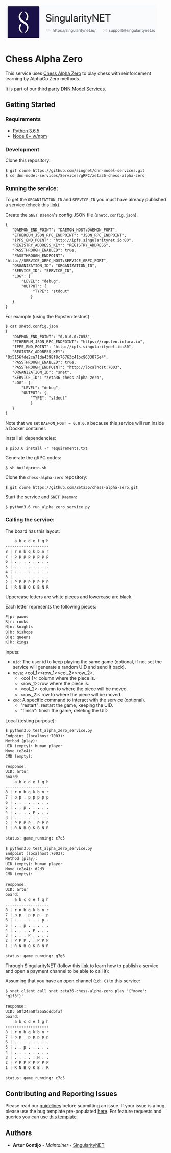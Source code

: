 [issue-template]: ../../../../../issues/new?template=BUG_REPORT.md
[feature-template]: ../../../../../issues/new?template=FEATURE_REQUEST.md

![singnetlogo](../../../docs/assets/singnet-logo.jpg?raw=true 'SingularityNET')

# Chess Alpha Zero

This service uses [Chess Alpha Zero](https://github.com/Zeta36/chess-alpha-zero)
 to play chess with reinforcement learning by AlphaGo Zero methods.

It is part of our third party [DNN Model Services](https://github.com/singnet/dnn-model-services).

## Getting Started

### Requirements

- [Python 3.6.5](https://www.python.org/downloads/release/python-365/)
- [Node 8+ w/npm](https://nodejs.org/en/download/)

### Development

Clone this repository:

```
$ git clone https://github.com/singnet/dnn-model-services.git
$ cd dnn-model-services/Services/gRPC/zeta36-chess-alpha-zero
```

### Running the service:

To get the `ORGANIZATION_ID` and `SERVICE_ID` you must have already published a service (check this [link](https://dev.singularitynet.io/tutorials/publish/)).

Create the `SNET Daemon`'s config JSON file (`snetd.config.json`).

```
{
   "DAEMON_END_POINT": "DAEMON_HOST:DAEMON_PORT",
   "ETHEREUM_JSON_RPC_ENDPOINT": "JSON_RPC_ENDPOINT",
   "IPFS_END_POINT": "http://ipfs.singularitynet.io:80",
   "REGISTRY_ADDRESS_KEY": "REGISTRY_ADDRESS",
   "PASSTHROUGH_ENABLED": true,
   "PASSTHROUGH_ENDPOINT": "http://SERVICE_GRPC_HOST:SERVICE_GRPC_PORT",  
   "ORGANIZATION_ID": "ORGANIZATION_ID",
   "SERVICE_ID": "SERVICE_ID",
   "LOG": {
       "LEVEL": "debug",
       "OUTPUT": {
            "TYPE": "stdout"
           }
   }
}
```

For example (using the Ropsten testnet):

```
$ cat snetd.config.json
{
   "DAEMON_END_POINT": "0.0.0.0:7058",
   "ETHEREUM_JSON_RPC_ENDPOINT": "https://ropsten.infura.io",
   "IPFS_END_POINT": "http://ipfs.singularitynet.io:80",
   "REGISTRY_ADDRESS_KEY": "0x5156fde2ca71da4398f8c76763c41bc9633875e4",
   "PASSTHROUGH_ENABLED": true,
   "PASSTHROUGH_ENDPOINT": "http://localhost:7003",
   "ORGANIZATION_ID": "snet",
   "SERVICE_ID": "zeta36-chess-alpha-zero",
   "LOG": {
       "LEVEL": "debug",
       "OUTPUT": {
           "TYPE": "stdout"
           }
   }
}
```

Note that we set `DAEMON_HOST = 0.0.0.0` because this service will run inside a Docker container.

Install all dependencies:
```
$ pip3.6 install -r requirements.txt
```

Generate the gRPC codes:
```
$ sh buildproto.sh
```

Clone the `chess-alpha-zero` repository:
```
$ git clone https://github.com/Zeta36/chess-alpha-zero.git
```

Start the service and `SNET Daemon`:
```
$ python3.6 run_alpha_zero_service.py
```

### Calling the service:

The board has this layout:
```
    a b c d e f g h
-------------------
8 | r n b q k b n r
7 | p p p p p p p p
6 | . . . . . . . .
5 | . . . . . . . .
4 | . . . . . . . .
3 | . . . . . . . .
2 | P P P P P P P P
1 | R N B Q K B N R
```

Uppercase letters are white pieces and lowercase are black.

Each letter represents the following pieces:

```
P|p: pawns
R|r: rooks
N|n: knights
B|b: bishops
Q|q: queens
K|k: kings
```

Inputs:
  - `uid`: The user id to keep playing the same game (optional, 
  if not set the service will generate a random UID and send it back).
  - `move`: <col_1><row_1><col_2><row_2>.
     - <col_1>: column where the piece is.
     - <row_1>: row where the piece is.
     - <col_2>: column to where the piece will be moved.
     - <row_2>: row to where the piece will be moved.
  - `cmd`: A specific command to interact with the service (optional).
     - "restart": restart the game, keeping the UID.
     - "finish": finish the game, deleting the UID.

Local (testing purpose):

```
$ python3.6 test_alpha_zero_service.py 
Endpoint (localhost:7003): 
Method (play): 
UID (empty): human_player
Move (e2e4): 
CMD (empty): 

response:
UID: artur
board: 
    a b c d e f g h
-------------------
8 | r n b q k b n r
7 | p p . p p p p p
6 | . . . . . . . .
5 | . . p . . . . .
4 | . . . . P . . .
3 | . . . . . . . .
2 | P P P P . P P P
1 | R N B Q K B N R

status: game_running: c7c5

$ python3.6 test_alpha_zero_service.py 
Endpoint (localhost:7003): 
Method (play): 
UID (empty): human_player
Move (e2e4): d2d3
CMD (empty): 

response:
UID: artur
board: 
    a b c d e f g h
-------------------
8 | r n b q k b n r
7 | p p . p p p . p
6 | . . . . . . p .
5 | . . p . . . . .
4 | . . . . P . . .
3 | . . . P . . . .
2 | P P P . . P P P
1 | R N B Q K B N R

status: game_running: g7g6
```

Through SingularityNET (follow this [link](https://dev.singularitynet.io/tutorials/publish/) to learn how to publish a service and open a payment channel to be able to call it):

Assuming that you have an open channel (`id: 0`) to this service:

```
$ snet client call snet zeta36-chess-alpha-zero play '{"move": "g1f3"}'

response:
UID: b8f24aa8f25a5dddbfaf
board: 
    a b c d e f g h
-------------------
8 | r n b q k b n r
7 | p p . p p p p p
6 | . . . . . . . .
5 | . . p . . . . .
4 | . . . . . . . .
3 | . . . . . N . .
2 | P P P P P P P P
1 | R N B Q K B . R

status: game_running: c7c5
```

## Contributing and Reporting Issues

Please read our [guidelines](https://dev.singularitynet.io/docs/contribute/contribution-guidelines/#submitting-an-issue) before submitting an issue. If your issue is a bug, please use the bug template pre-populated [here][issue-template]. For feature requests and queries you can use [this template][feature-template].

## Authors

* **Artur Gontijo** - *Maintainer* - [SingularityNET](https://www.singularitynet.io)
